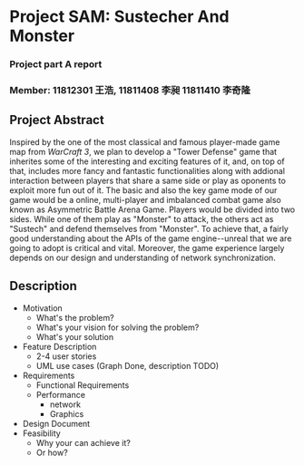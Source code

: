 # Project SAM: Sustecher And Monster
### Project part A report
### Member: 11812301 王浩, 11811408 李昶 11811410 李奇隆
## **Project Abstract**
Inspired by the one of the most classical and famous player-made game map from *WarCraft 3*, we plan to develop a "Tower Defense" game that inherites some of the interesting and exciting features of it,
and, on top of that, includes more fancy and fantastic functionalities along with addional interaction between players that share a same side or play as oponents to exploit more fun out of it. 
The basic and also the key game mode of our game would be a online, multi-player and imbalanced combat game also known as Asymmetric Battle Arena Game. Players would be divided into two sides. 
While one of them play as "Monster" to attack, the others act as "Sustech" and defend themselves from "Monster".
To achieve that, a fairly good understanding about the APIs of the game engine--unreal that we are going to adopt is critical and vital. 
Moreover, the game experience largely depends on our design and understanding of network synchronization.
## **Description**
* Motivation
  * What's the problem?
  * What's your vision for solving the problem?
  * What's your solution
* Feature Description 
  * 2-4 user stories
  * UML use cases (Graph Done, description TODO)
* Requirements
  * Functional Requirements
  * Performance
    * network
    * Graphics
* Design Document
* Feasibility
  * Why your can achieve it?
  * Or how?


